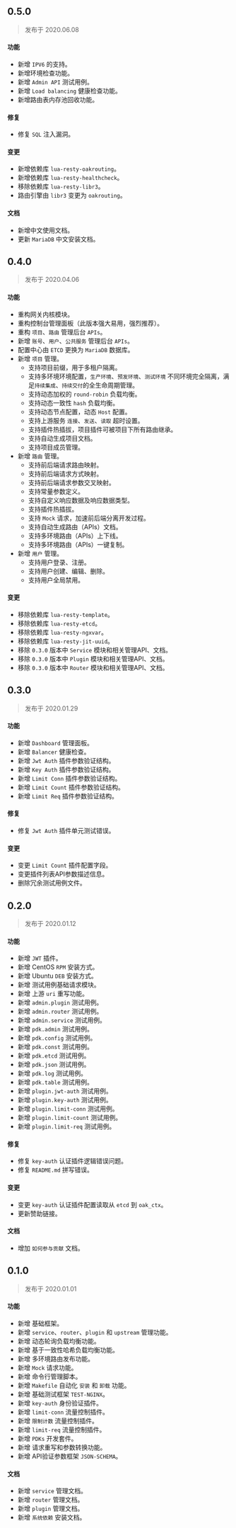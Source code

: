 ## 0.5.0
> 发布于 2020.06.08

#### 功能

- 新增 ```IPV6``` 的支持。
- 新增环境检查功能。
- 新增 ```Admin API``` 测试用例。
- 新增 ```Load balancing``` 健康检查功能。
- 新增路由表内存池回收功能。


#### 修复

- 修复 ```SQL``` 注入漏洞。


#### 变更

- 新增依赖库 ```lua-resty-oakrouting```。
- 新增依赖库 ```lua-resty-healthcheck```。
- 移除依赖库 ```lua-resty-libr3```。
- 路由引擎由 ```libr3``` 变更为 ```oakrouting```。


#### 文档

- 新增中文使用文档。
- 更新 ```MariaDB``` 中文安装文档。



## 0.4.0
> 发布于 2020.04.06

#### 功能

- 重构网关内核模块。
- 重构控制台管理面板（此版本强大易用，强烈推荐）。
- 重构 `项目`、`路由` 管理后台 `APIs`。
- 新增 `账号`、`用户`、`公共服务` 管理后台 `APIs`。
- 配置中心由 `ETCD` 更换为 `MariaDB` 数据库。
- 新增 `项目` 管理。
    - 支持项目前缀，用于多租户隔离。
    - 支持多环境环境配置，`生产环境`、`预发环境`、`测试环境` 不同环境完全隔离，满足`持续集成`、`持续交付`的全生命周期管理。
    - 支持动态加权的 `round-robin` 负载均衡。
    - 支持动态一致性 `hash` 负载均衡。
    - 支持动态节点配置，动态 `Host` 配置。
    - 支持上游服务 `连接`、`发送`、`读取` 超时设置。
    - 支持插件热插拔，项目插件可被项目下所有路由继承。
    - 支持自动生成项目文档。
    - 支持项目成员管理。
- 新增 `路由` 管理。
    - 支持前后端请求路由映射。
    - 支持前后端请求方式映射。
    - 支持前后端请求参数交叉映射。
    - 支持常量参数定义。
    - 支持自定义响应数据及响应数据类型。
    - 支持插件热插拔。
    - 支持 `Mock` 请求，加速前后端分离开发过程。
    - 支持自动生成路由（APIs）文档。
    - 支持多环境路由（APIs）上下线。
    - 支持多环境路由（APIs）一键复制。
- 新增 `用户` 管理。
    - 支持用户登录、注册。
    - 支持用户创建、编辑、删除。
    - 支持用户全局禁用。
 
    
#### 变更

- 移除依赖库 `lua-resty-template`。
- 移除依赖库 `lua-resty-etcd`。
- 移除依赖库 `lua-resty-ngxvar`。
- 移除依赖库 `lua-resty-jit-uuid`。
- 移除 `0.3.0` 版本中 `Service` 模块和相关管理API、文档。
- 移除 `0.3.0` 版本中 `Plugin` 模块和相关管理API、文档。
- 移除 `0.3.0` 版本中 `Router` 模块和相关管理API、文档。


## 0.3.0
> 发布于 2020.01.29

#### 功能

- 新增 `Dashboard` 管理面板。
- 新增 `Balancer` 健康检查。
- 新增 `Jwt Auth` 插件参数验证结构。
- 新增 `Key Auth` 插件参数验证结构。
- 新增 `Limit Conn` 插件参数验证结构。
- 新增 `Limit Count` 插件参数验证结构。
- 新增 `Limit Req` 插件参数验证结构。


#### 修复

- 修复 `Jwt Auth` 插件单元测试错误。


#### 变更

- 变更 `Limit Count` 插件配置字段。
- 变更插件列表API参数描述信息。
- 删除冗余测试用例文件。



## 0.2.0
> 发布于 2020.01.12

#### 功能

- 新增 `JWT` 插件。
- 新增 CentOS `RPM` 安装方式。
- 新增 Ubuntu `DEB` 安装方式。
- 新增 测试用例基础请求模块。
- 新增 上游 `uri` 重写功能。
- 新增 `admin.plugin` 测试用例。
- 新增 `admin.router` 测试用例。
- 新增 `admin.service` 测试用例。
- 新增 `pdk.admin` 测试用例。
- 新增 `pdk.config` 测试用例。
- 新增 `pdk.const` 测试用例。
- 新增 `pdk.etcd` 测试用例。
- 新增 `pdk.json` 测试用例。
- 新增 `pdk.log` 测试用例。
- 新增 `pdk.table` 测试用例。
- 新增 `plugin.jwt-auth` 测试用例。
- 新增 `plugin.key-auth` 测试用例。
- 新增 `plugin.limit-conn` 测试用例。
- 新增 `plugin.limit-count` 测试用例。
- 新增 `plugin.limit-req` 测试用例。


#### 修复

- 修复 `key-auth` 认证插件逻辑错误问题。
- 修复 `README.md` 拼写错误。


#### 变更

- 变更 `key-auth` 认证插件配置读取从 `etcd` 到 `oak_ctx`。
- 更新赞助链接。


#### 文档

- 增加 `如何参与贡献` 文档。



## 0.1.0
> 发布于 2020.01.01

#### 功能

- 新增 基础框架。
- 新增 `service`、`router`、`plugin` 和 `upstream` 管理功能。
- 新增 动态轮询负载均衡功能。
- 新增 基于一致性哈希负载均衡功能。
- 新增 多环境路由发布功能。
- 新增 `Mock` 请求功能。
- 新增 命令行管理脚本。
- 新增 `Makefile` 自动化 `安装` 和 `卸载` 功能。
- 新增 基础测试框架 `TEST-NGINX`。
- 新增 `key-auth` 身份验证插件。
- 新增 `limit-conn` 流量控制插件。
- 新增 `限制计数` 流量控制插件。
- 新增 `limit-req` 流量控制插件。
- 新增 `PDKs` 开发套件。
- 新增 请求重写和参数转换功能。
- 新增 API验证参数框架 `JSON-SCHEMA`。


#### 文档

- 新增 `service` 管理文档。
- 新增 `router` 管理文档。
- 新增 `plugin` 管理文档。
- 新增 `系统依赖` 安装文档。
